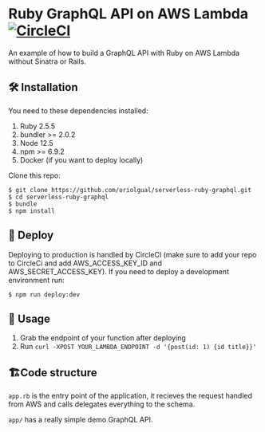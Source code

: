 # Ruby GraphQL API on AWS Lambda [![CircleCI](https://circleci.com/gh/oriolgual/serverless-ruby-graphql.svg?style=svg)](https://circleci.com/gh/oriolgual/serverless-ruby-graphql)

An example of how to build a GraphQL API with Ruby on AWS Lambda without Sinatra or Rails.

## 🛠 Installation

You need to these dependencies installed:

1. Ruby 2.5.5 
1. bundler >= 2.0.2
1. Node 12.5
1. npm >= 6.9.2
1. Docker (if you want to deploy locally)

Clone this repo:

    $ git clone https://github.com/oriolgual/serverless-ruby-graphql.git
    $ cd serverless-ruby-graphql
    $ bundle
    $ npm install

## 🚛 Deploy

Deploying to production is handled by CircleCI (make sure to add your repo to CircleCi and add AWS_ACCESS_KEY_ID and AWS_SECRET_ACCESS_KEY). If you need to deploy a development environment run:

    $ npm run deploy:dev

## 📝 Usage

1. Grab the endpoint of your function after deploying
2. Run `curl -XPOST YOUR_LAMBDA_ENDPOINT -d '{post(id: 1) {id title}}'`


## 🏗Code structure

`app.rb` is the entry point of the application, it recieves the request handled from AWS and calls delegates everything to the schema.

`app/` has a really simple demo GraphQL API.
